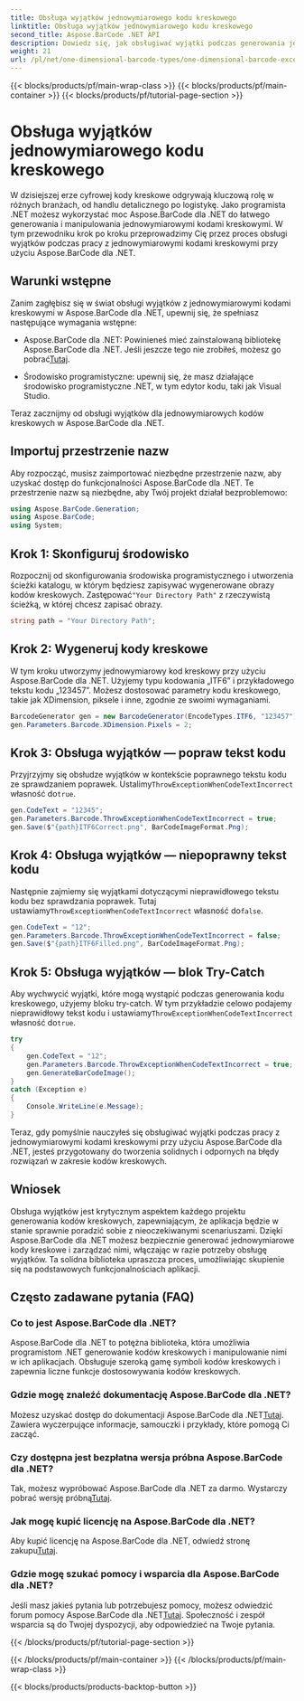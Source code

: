 ```yaml
---
title: Obsługa wyjątków jednowymiarowego kodu kreskowego
linktitle: Obsługa wyjątków jednowymiarowego kodu kreskowego
second_title: Aspose.BarCode .NET API
description: Dowiedz się, jak obsługiwać wyjątki podczas generowania jednowymiarowych kodów kreskowych przy użyciu Aspose.BarCode dla .NET. Ten przewodnik krok po kroku zapewnia rozwiązania odporne na błędy w zakresie kodów kreskowych. Zacznij teraz!
weight: 21
url: /pl/net/one-dimensional-barcode-types/one-dimensional-barcode-exception-handling/
---
```


{{< blocks/products/pf/main-wrap-class >}}
{{< blocks/products/pf/main-container >}}
{{< blocks/products/pf/tutorial-page-section >}}

# Obsługa wyjątków jednowymiarowego kodu kreskowego


W dzisiejszej erze cyfrowej kody kreskowe odgrywają kluczową rolę w różnych branżach, od handlu detalicznego po logistykę. Jako programista .NET możesz wykorzystać moc Aspose.BarCode dla .NET do łatwego generowania i manipulowania jednowymiarowymi kodami kreskowymi. W tym przewodniku krok po kroku przeprowadzimy Cię przez proces obsługi wyjątków podczas pracy z jednowymiarowymi kodami kreskowymi przy użyciu Aspose.BarCode dla .NET.

## Warunki wstępne

Zanim zagłębisz się w świat obsługi wyjątków z jednowymiarowymi kodami kreskowymi w Aspose.BarCode dla .NET, upewnij się, że spełniasz następujące wymagania wstępne:

-  Aspose.BarCode dla .NET: Powinieneś mieć zainstalowaną bibliotekę Aspose.BarCode dla .NET. Jeśli jeszcze tego nie zrobiłeś, możesz go pobrać[Tutaj](https://releases.aspose.com/barcode/net/).

- Środowisko programistyczne: upewnij się, że masz działające środowisko programistyczne .NET, w tym edytor kodu, taki jak Visual Studio.

Teraz zacznijmy od obsługi wyjątków dla jednowymiarowych kodów kreskowych w Aspose.BarCode dla .NET.

## Importuj przestrzenie nazw

Aby rozpocząć, musisz zaimportować niezbędne przestrzenie nazw, aby uzyskać dostęp do funkcjonalności Aspose.BarCode dla .NET. Te przestrzenie nazw są niezbędne, aby Twój projekt działał bezproblemowo:

```csharp
using Aspose.BarCode.Generation;
using Aspose.BarCode;
using System;
```

## Krok 1: Skonfiguruj środowisko

 Rozpocznij od skonfigurowania środowiska programistycznego i utworzenia ścieżki katalogu, w którym będziesz zapisywać wygenerowane obrazy kodów kreskowych. Zastępować`"Your Directory Path"` z rzeczywistą ścieżką, w której chcesz zapisać obrazy.

```csharp
string path = "Your Directory Path";
```

## Krok 2: Wygeneruj kody kreskowe

W tym kroku utworzymy jednowymiarowy kod kreskowy przy użyciu Aspose.BarCode dla .NET. Użyjemy typu kodowania „ITF6” i przykładowego tekstu kodu „123457”. Możesz dostosować parametry kodu kreskowego, takie jak XDimension, piksele i inne, zgodnie ze swoimi wymaganiami.

```csharp
BarcodeGenerator gen = new BarcodeGenerator(EncodeTypes.ITF6, "123457");
gen.Parameters.Barcode.XDimension.Pixels = 2;
```

## Krok 3: Obsługa wyjątków — popraw tekst kodu

Przyjrzyjmy się obsłudze wyjątków w kontekście poprawnego tekstu kodu ze sprawdzaniem poprawek. Ustalimy`ThrowExceptionWhenCodeTextIncorrect` własność do`true`.

```csharp
gen.CodeText = "12345";
gen.Parameters.Barcode.ThrowExceptionWhenCodeTextIncorrect = true;
gen.Save($"{path}ITF6Correct.png", BarCodeImageFormat.Png);
```

## Krok 4: Obsługa wyjątków — niepoprawny tekst kodu

 Następnie zajmiemy się wyjątkami dotyczącymi nieprawidłowego tekstu kodu bez sprawdzania poprawek. Tutaj ustawiamy`ThrowExceptionWhenCodeTextIncorrect` własność do`false`.

```csharp
gen.CodeText = "12";
gen.Parameters.Barcode.ThrowExceptionWhenCodeTextIncorrect = false;
gen.Save($"{path}ITF6Filled.png", BarCodeImageFormat.Png);
```

## Krok 5: Obsługa wyjątków — blok Try-Catch

 Aby wychwycić wyjątki, które mogą wystąpić podczas generowania kodu kreskowego, użyjemy bloku try-catch. W tym przykładzie celowo podajemy nieprawidłowy tekst kodu i ustawiamy`ThrowExceptionWhenCodeTextIncorrect` własność do`true`.

```csharp
try
{
    gen.CodeText = "12";
    gen.Parameters.Barcode.ThrowExceptionWhenCodeTextIncorrect = true;
    gen.GenerateBarCodeImage();
}
catch (Exception e)
{
    Console.WriteLine(e.Message);
}
```

Teraz, gdy pomyślnie nauczyłeś się obsługiwać wyjątki podczas pracy z jednowymiarowymi kodami kreskowymi przy użyciu Aspose.BarCode dla .NET, jesteś przygotowany do tworzenia solidnych i odpornych na błędy rozwiązań w zakresie kodów kreskowych.

## Wniosek

Obsługa wyjątków jest krytycznym aspektem każdego projektu generowania kodów kreskowych, zapewniającym, że aplikacja będzie w stanie sprawnie poradzić sobie z nieoczekiwanymi scenariuszami. Dzięki Aspose.BarCode dla .NET możesz bezpiecznie generować jednowymiarowe kody kreskowe i zarządzać nimi, włączając w razie potrzeby obsługę wyjątków. Ta solidna biblioteka upraszcza proces, umożliwiając skupienie się na podstawowych funkcjonalnościach aplikacji.

## Często zadawane pytania (FAQ)

### Co to jest Aspose.BarCode dla .NET?
Aspose.BarCode dla .NET to potężna biblioteka, która umożliwia programistom .NET generowanie kodów kreskowych i manipulowanie nimi w ich aplikacjach. Obsługuje szeroką gamę symboli kodów kreskowych i zapewnia liczne funkcje dostosowywania kodów kreskowych.

### Gdzie mogę znaleźć dokumentację Aspose.BarCode dla .NET?
 Możesz uzyskać dostęp do dokumentacji Aspose.BarCode dla .NET[Tutaj](https://reference.aspose.com/barcode/net/). Zawiera wyczerpujące informacje, samouczki i przykłady, które pomogą Ci zacząć.

### Czy dostępna jest bezpłatna wersja próbna Aspose.BarCode dla .NET?
 Tak, możesz wypróbować Aspose.BarCode dla .NET za darmo. Wystarczy pobrać wersję próbną[Tutaj](https://releases.aspose.com/).

### Jak mogę kupić licencję na Aspose.BarCode dla .NET?
 Aby kupić licencję na Aspose.BarCode dla .NET, odwiedź stronę zakupu[Tutaj](https://purchase.aspose.com/buy).

### Gdzie mogę szukać pomocy i wsparcia dla Aspose.BarCode dla .NET?
 Jeśli masz jakieś pytania lub potrzebujesz pomocy, możesz odwiedzić forum pomocy Aspose.BarCode dla .NET[Tutaj](https://forum.aspose.com/c/barcode/13). Społeczność i zespół wsparcia są do Twojej dyspozycji, aby odpowiedzieć na Twoje pytania.

{{< /blocks/products/pf/tutorial-page-section >}}

{{< /blocks/products/pf/main-container >}}
{{< /blocks/products/pf/main-wrap-class >}}

{{< blocks/products/products-backtop-button >}}
